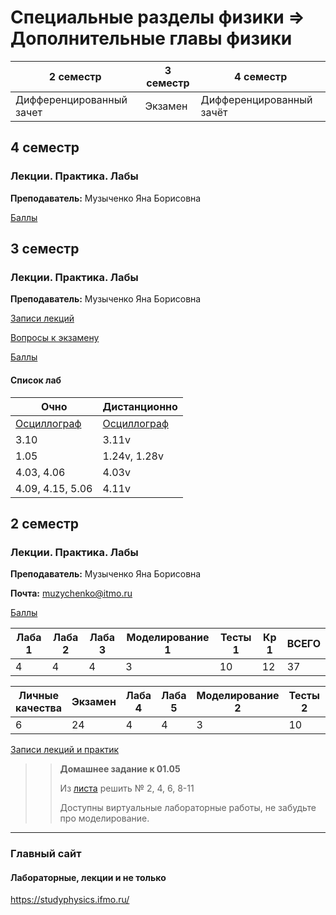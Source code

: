 # Специальные разделы физики => Дополнительные главы физики

|2 семестр|3 семестр|4 семестр|
|---|---|---|
|Дифференцированный зачет|Экзамен|Дифференцированный зачёт|

## 4 семестр
### Лекции. Практика. Лабы

**Преподаватель:** Музыченко Яна Борисовна

[Баллы](https://docs.google.com/spreadsheets/d/1lfC_OR4yt5PPZ91Q2tzYvTk3B0_PI5QZAikuykuCde0/edit#gid=737522585)

## 3 семестр
### Лекции. Практика. Лабы

**Преподаватель:** Музыченко Яна Борисовна

[Записи лекций](https://www.youtube.com/playlist?list=PLj7ewET2KEJyHMgQv9qI4pLtGii3qhkKf)

[Вопросы к экзамену](../Files/Sem3PhysExam.pdf)

[Баллы](https://docs.google.com/spreadsheets/d/1lfC_OR4yt5PPZ91Q2tzYvTk3B0_PI5QZAikuykuCde0/edit#gid=2088771474)

#### Список лаб

| Очно | Дистанционно |
| ----- | ------ |
| [Осциллограф](../Files/oscilloscope.pdf) | [Осциллограф](../Files/oscilloscope.pdf) |
| 3.10 | 3.11v |
| 1.05 | 1.24v, 1.28v |
| 4.03, 4.06 | 4.03v |
| 4.09, 4.15, 5.06 | 4.11v |

## 2 семестр
### Лекции. Практика. Лабы

**Преподаватель:** Музыченко Яна Борисовна

**Почта:** muzychenko@itmo.ru

[Баллы](https://docs.google.com/spreadsheets/d/1lfC_OR4yt5PPZ91Q2tzYvTk3B0_PI5QZAikuykuCde0/edit#gid=0)

|Лаба 1| Лаба 2|Лаба 3| Моделирование 1| Тесты 1 |Кр 1| ВСЕГО | 
|---|---|---|---|---|---|---|
|4|4|4|3|10|12|37|

|Личные качества|Экзамен| Лаба 4|Лаба 5| Моделирование 2| Тесты 2 |Кр 2| ВСЕГО | 
|---|---|---|---|---|---|---|---|
|6|24|4|4|3|10|12|63|

[Записи лекций и практик](https://www.youtube.com/playlist?list=PLj7ewET2KEJxNgVZZOdBfeuhvVgitw8SI)

>> **Домашнее задание к 01.05**
>>
>> Из [листа](../Files/Phys-04-24.pdf) решить № 2, 4, 6, 8-11
>>
>> Доступны виртуальные лабораторные работы, не забудьте про моделирование.



---

### Главный сайт
#### Лабораторные, лекции и не только
https://studyphysics.ifmo.ru/
